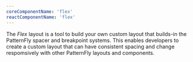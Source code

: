 ```yaml
---
coreComponentName: 'flex'
reactComponentName: 'flex'
---
```

The *Flex* layout is a tool to build your own custom layout that builds-in the PatternFly spacer and breakpoint systems. This enables developers to create a custom layout that can have consistent spacing and change respomsively with other PatternFly layouts and components.
